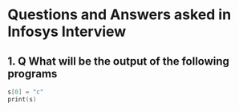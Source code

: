 # Questions and Answers asked in Infosys Interview

## 1. Q What will be the output of the following programs
```s = "put"
s[0] = "c"
print(s)


